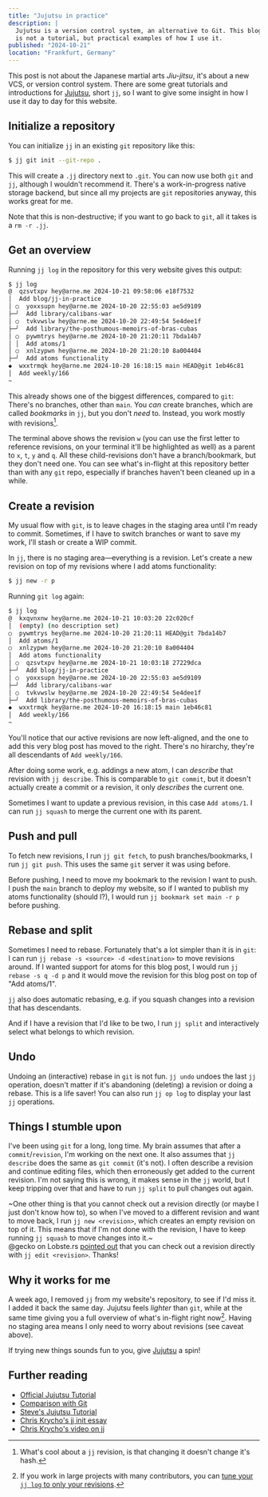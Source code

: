 ```yaml
---
title: "Jujutsu in practice"
description: |
  Jujutsu is a version control system, an alternative to Git. This blog post
  is not a tutorial, but practical examples of how I use it.
published: "2024-10-21"
location: "Frankfurt, Germany"
---
```


This post is not about the Japanese martial arts _Jiu-jitsu_, it's about a new
VCS, or version control system.
There are some great tutorials and introductions for
[Jujutsu](https://github.com/martinvonz/jj), short `jj`, so I want to give some
insight in how I use it day to day for this website.

## Initialize a repository

You can initialize `jj` in an existing `git` repository like this:

```sh
$ jj git init --git-repo .
```

This will create a `.jj` directory next to `.git`.
You can now use both `git` and `jj`, although I wouldn't recommend it.
There's a work-in-progress native storage backend, but since all my projects
are `git` repositories anyway, this works great for me.

Note that this is non-destructive; if you want to go back to `git`, all it takes
is a `rm -r .jj`.

## Get an overview

Running `jj log` in the repository for this very website gives this output:

```sh
$ jj log
@  qzsvtxpv hey@arne.me 2024-10-21 09:58:06 e18f7532
│  Add blog/jj-in-practice
│ ○  yoxxsupn hey@arne.me 2024-10-20 22:55:03 ae5d9109
├─╯  Add library/calibans-war
│ ○  tvkvwslw hey@arne.me 2024-10-20 22:49:54 5e4dee1f
├─╯  Add library/the-posthumous-memoirs-of-bras-cubas
│ ○  pywmtrys hey@arne.me 2024-10-20 21:20:11 7bda14b7
│ │  Add atoms/1
│ ○  xnlzypwn hey@arne.me 2024-10-20 21:20:10 8a004404
├─╯  Add atoms functionality
◆  wxxtrmqk hey@arne.me 2024-10-20 16:18:15 main HEAD@git 1eb46c81
│  Add weekly/166
~
```

This already shows one of the biggest differences, compared to `git`:
There's no branches, other than `main`.
You _can_ create branches, which are called _bookmarks_ in `jj`, but you don't
_need_ to.
Instead, you work mostly with revisions[^1].

The terminal above shows the revision `w` (you can use the first letter to
reference revisions, on your terminal it'll be highlighted as well) as a parent
to `x`, `t`, `y` and `q`.
All these child-revisions don't have a branch/bookmark, but they don't need one.
You can see what's in-flight at this repository better than with any `git` repo,
especially if branches haven't been cleaned up in a while.

## Create a revision

My usual flow with `git`, is to leave chages in the staging area until I'm
ready to commit.
Sometimes, if I have to switch branches or want to save my work, I'll stash
or create a WIP commit. 

In `jj`, there is no staging area—everything is a revision.
Let's create a new revision on top of my revisions where I add atoms
functionality:

```sh
$ jj new -r p
```

Running `git log` again:

```sh
$ jj log
@  kxqvnxnw hey@arne.me 2024-10-21 10:03:20 22c020cf
│  (empty) (no description set)
○  pywmtrys hey@arne.me 2024-10-20 21:20:11 HEAD@git 7bda14b7
│  Add atoms/1
○  xnlzypwn hey@arne.me 2024-10-20 21:20:10 8a004404
│  Add atoms functionality
│ ○  qzsvtxpv hey@arne.me 2024-10-21 10:03:18 27229dca
├─╯  Add blog/jj-in-practice
│ ○  yoxxsupn hey@arne.me 2024-10-20 22:55:03 ae5d9109
├─╯  Add library/calibans-war
│ ○  tvkvwslw hey@arne.me 2024-10-20 22:49:54 5e4dee1f
├─╯  Add library/the-posthumous-memoirs-of-bras-cubas
◆  wxxtrmqk hey@arne.me 2024-10-20 16:18:15 main 1eb46c81
│  Add weekly/166
~
```

You'll notice that our active revisions are now left-aligned, and the one to
add this very blog post has moved to the right. 
There's no hirarchy, they're all descendants of `Add weekly/166`.

After doing some work, e.g. addings a new atom, I can _describe_ that revision
with `jj describe`.
This is comparable to `git commit`, but it doesn't actually create a commit or
a revision, it only _describes_ the current one.

Sometimes I want to update a previous revision, in this case `Add atoms/1`.
I can run `jj squash` to merge the current one with its parent.

## Push and pull

To fetch new revisions, I run `jj git fetch`, to push branches/bookmarks, I run
`jj git push`.
This uses the same `git` server it was using before.

Before pushing, I need to move my bookmark to the revision I want to push.
I push the `main` branch to deploy my website, so if I wanted to publish my
atoms functionality (should I?), I would run `jj bookmark set main -r p` before
pushing.

## Rebase and split

Sometimes I need to rebase. Fortunately that's a lot simpler than it is in
`git`:
I can run `jj rebase -s <source> -d <destination>` to move revisions around.
If I wanted support for atoms for this blog post, I would run
`jj rebase -s q -d p` and it would move the revision for this blog post on top
of "Add atoms/1".

`jj` also does automatic rebasing, e.g. if you squash changes into a revision
that has descendants.

And if I have a revision that I'd like to be two, I run `jj split` and 
interactively select what belongs to which revision.

## Undo

Undoing an (interactive) rebase in `git` is not fun. 
`jj undo` undoes the last `jj` operation, doesn't matter if it's abandoning
(deleting) a revision or doing a rebase.
This is a life saver!
You can also run `jj op log` to display your last `jj` operations.

## Things I stumble upon

I've been using `git` for a long, long time.
My brain assumes that after a `commit`/`revision`, I'm working on the next one.
It also assumes that `jj describe` does the same as `git commit` (it's not).
I often describe a revision and continue editing files, which then erroneously
get added to the current revision.
I'm not saying this is wrong, it makes sense in the `jj` world, but I keep
tripping over that and have to run `jj split` to pull changes out again.

~One other thing is that you cannot check out a revision directly (or maybe I
just don't know how to), so when I've moved to a different revision and want
to move back, I run `jj new <revision>`, which creates an empty revision on top
of it.
This means that if I'm not done with the revision, I have to keep running
`jj squash` to move changes into it.~
<br>
@gecko on Lobste.rs [pointed out](https://lobste.rs/s/fbjowx/jujutsu_practice#c_ytil6w)
that you can check out a revision directly with `jj edit <revision>`. Thanks!

## Why it works for me

A week ago, I removed `jj` from my website's repository, to see if I'd miss it.
I added it back the same day.
Jujutsu feels _lighter_ than `git`, while at the same time giving you a full
overview of what's in-flight right now[^2].
Having no staging area means I only need to worry about revisions (see caveat
above).

If trying new things sounds fun to you, give 
[Jujutsu](https://github.com/martinvonz/jj) a spin!

## Further reading

* [Official Jujutsu Tutorial](https://martinvonz.github.io/jj/v0.13.0/tutorial/)
* [Comparison with Git](https://martinvonz.github.io/jj/latest/git-comparison/)
* [Steve's Jujutsu Tutorial](https://steveklabnik.github.io/jujutsu-tutorial/)
* [Chris Krycho's jj init essay](https://v5.chriskrycho.com/essays/jj-init/)
* [Chris Krycho's video on jj](https://www.youtube.com/watch?v=2otjrTzRfVk)

[^1]: What's cool about a `jj` revision, is that changing it doesn't change it's hash.
[^2]: If you work in large projects with many contributors, you can 
      [tune your `jj log` to only your revisions](https://martinvonz.github.io/jj/latest/tutorial/#the-log-command-and-revsets).
